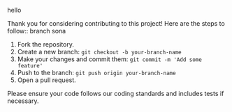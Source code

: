 hello

Thank you for considering contributing to this project! Here are the steps to follow::
branch sona 
1. Fork the repository.
2. Create a new branch: `git checkout -b your-branch-name`
3. Make your changes and commit them: `git commit -m 'Add some feature'`
4. Push to the branch: `git push origin your-branch-name`
5. Open a pull request.

Please ensure your code follows our coding standards and includes tests if necessary.
